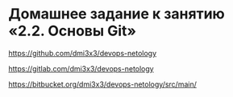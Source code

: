 # Домашнее задание к занятию «2.2. Основы Git»

https://github.com/dmi3x3/devops-netology

https://gitlab.com/dmi3x3/devops-netology

https://bitbucket.org/dmi3x3/devops-netology/src/main/
